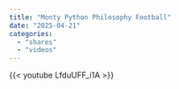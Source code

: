 ```yaml
---
title: "Monty Python Philosophy Football"
date: "2025-04-21"
categories:
  - "shares"
  - "videos"
---
```


{{< youtube LfduUFF_i1A >}}
